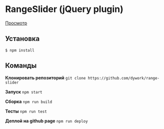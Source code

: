 # RangeSlider (jQuery plugin)

[Просмотр](https://dywork.github.io/range-slider/)

## Установка

```
$ npm install
```

## Команды

**Клонировать репозиторий**
`git clone https://github.com/dywork/range-slider`

**Запуск**
`npm start`

**Сборка**
`npm run build`

**Тесты**
`npm run test`

**Деплой на github page**
`npm run deploy`

